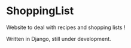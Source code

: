 ShoppingList
============

Website to deal with recipes and shopping lists !

Written in Django, still under development.
